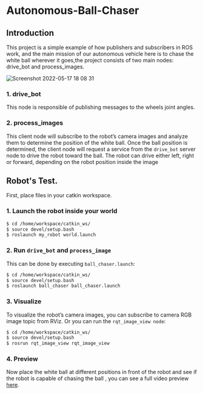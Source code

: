 # Autonomous-Ball-Chaser
## Introduction
This project is a simple example of how publishers and subscribers in ROS work, and the main mission of our autonomous vehicle here is to chase the white ball wherever it goes,the project consists of two main nodes: drive_bot and process_images.

![Screenshot 2022-05-17 18 08 31](https://user-images.githubusercontent.com/105011124/168858230-52b0772d-cbc3-412e-b4ba-1d02a1462961.png)

### 1. drive_bot
This node is responsible of publishing messages to the wheels joint angles.
### 2. process_images
This client node will subscribe to the robot’s camera images and analyze them to determine the position of the white ball. Once the ball position is determined, the client node will request a service from the ```drive_bot``` server node to drive the robot toward the ball. The robot can drive either left, right or forward, depending on the robot position inside the image
## Robot's Test.
First, place files in your catkin workspace.
### 1. Launch the robot inside your world
```bash
$ cd /home/workspace/catkin_ws/
$ source devel/setup.bash
$ roslaunch my_robot world.launch
```
### 2. Run ```drive_bot``` and ```process_image```
This can be done by executing ```ball_chaser.launch```:
```bash
$ cd /home/workspace/catkin_ws/
$ source devel/setup.bash
$ roslaunch ball_chaser ball_chaser.launch
```
### 3. Visualize
To visualize the robot’s camera images, you can subscribe to camera RGB image topic from RViz. Or you can run the ```rqt_image_view node```:
```bash
$ cd /home/workspace/catkin_ws/
$ source devel/setup.bash
$ rosrun rqt_image_view rqt_image_view
```
### 4. Preview
Now place the white ball at different positions in front of the robot and see if the robot is capable of chasing the ball , you can see a full video preview [here](https://www.youtube.com/watch?v=DOmrBtTaV24).


 
